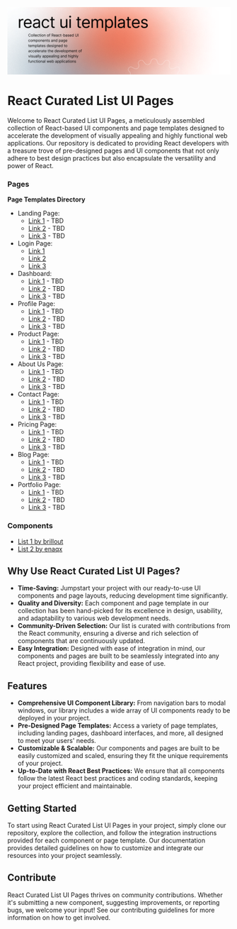 ![Image Top](https://github.com/dvird/awesome-react-curated-list-ui/blob/main/banner.png)


# React Curated List UI Pages

Welcome to React Curated List UI Pages, a meticulously assembled collection of React-based UI components and page templates designed to accelerate the development of visually appealing and highly functional web applications. Our repository is dedicated to providing React developers with a treasure trove of pre-designed pages and UI components that not only adhere to best design practices but also encapsulate the versatility and power of React.

### Pages

**Page Templates Directory**
- Landing Page: 
  - [Link 1](#empty) - TBD
  - [Link 2](#empty) - TBD
  - [Link 3](#empty) - TBD
- Login Page: 
  -  [Link 1](https://github.com/dvird/awesome-react-login-pages)
  -  [Link 2](https://github.com/dvird/awesome-react-login-pages/#)
  -  [Link 3](https://github.com/dvird/awesome-react-login-pages/#1)
- Dashboard: 
  - [Link 1](#empty) - TBD
  - [Link 2](#empty) - TBD
  - [Link 3](#empty) - TBD
- Profile Page: 
  - [Link 1](#empty) - TBD
  - [Link 2](#empty) - TBD
  - [Link 3](#empty) - TBD
- Product Page: 
  - [Link 1](#empty) - TBD
  - [Link 2](#empty) - TBD
  - [Link 3](#empty) - TBD
- About Us Page: 
  - [Link 1](#empty) - TBD
  - [Link 2](#empty) - TBD
  - [Link 3](#empty) - TBD
- Contact Page: 
  - [Link 1](#empty) - TBD
  - [Link 2](#empty) - TBD
  - [Link 3](#empty) - TBD
- Pricing Page: 
  - [Link 1](#empty) - TBD
  - [Link 2](#empty) - TBD
  - [Link 3](#empty) - TBD
- Blog Page: 
  - [Link 1](#empty) - TBD
  - [Link 2](#empty) - TBD
  - [Link 3](#empty) - TBD
- Portfolio Page: 
  - [Link 1](#empty) - TBD
  - [Link 2](#empty) - TBD
  - [Link 3](#empty) - TBD
 
### Components

- [List 1 by brillout](https://github.com/brillout/awesome-react-components)
- [List 2 by enaqx](https://github.com/enaqx/awesome-react)


## Why Use React Curated List UI Pages?

- **Time-Saving:** Jumpstart your project with our ready-to-use UI components and page layouts, reducing development time significantly.
- **Quality and Diversity:** Each component and page template in our collection has been hand-picked for its excellence in design, usability, and adaptability to various web development needs.
- **Community-Driven Selection:** Our list is curated with contributions from the React community, ensuring a diverse and rich selection of components that are continuously updated.
- **Easy Integration:** Designed with ease of integration in mind, our components and pages are built to be seamlessly integrated into any React project, providing flexibility and ease of use.


## Features

- **Comprehensive UI Component Library:** From navigation bars to modal windows, our library includes a wide array of UI components ready to be deployed in your project.
- **Pre-Designed Page Templates:** Access a variety of page templates, including landing pages, dashboard interfaces, and more, all designed to meet your users' needs.
- **Customizable & Scalable:** Our components and pages are built to be easily customized and scaled, ensuring they fit the unique requirements of your project.
- **Up-to-Date with React Best Practices:** We ensure that all components follow the latest React best practices and coding standards, keeping your project efficient and maintainable.

## Getting Started

To start using React Curated List UI Pages in your project, simply clone our repository, explore the collection, and follow the integration instructions provided for each component or page template. Our documentation provides detailed guidelines on how to customize and integrate our resources into your project seamlessly.

## Contribute

React Curated List UI Pages thrives on community contributions. Whether it's submitting a new component, suggesting improvements, or reporting bugs, we welcome your input! See our contributing guidelines for more information on how to get involved.
